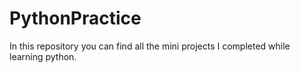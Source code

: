 # PythonPractice
In this repository you can find all the mini projects I completed while learning python.


